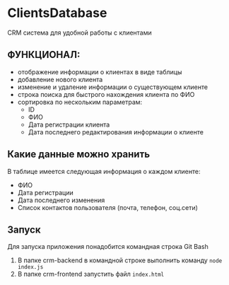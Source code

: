 # ClientsDatabase
CRM система для удобной работы с клиентами

## ФУНКЦИОНАЛ:

- отображение информации о клиентах в виде таблицы
- добавление нового клиента
- изменение и удаление информации о существующем клиенте
- строка поиска для быстрого нахождения клиента по ФИО
- сортировка по нескольким параметрам:
  - ID
  - ФИО
  - Дата регистрации клиента
  - Дата последнего редактирования информации о клиенте

## Какие данные можно хранить
В таблице имеется следующая информация о каждом клиенте:
- ФИО
- Дата регистрации
- Дата последнего изменения
- Список контактов пользователя (почта, телефон, соц.сети)

## Запуск
Для запуска приложения понадобится командная строка Git Bash

1. В папке crm-backend в командной строке выполнить команду ` node index.js `
2. В папке crm-frontend запустить файл ` index.html `
